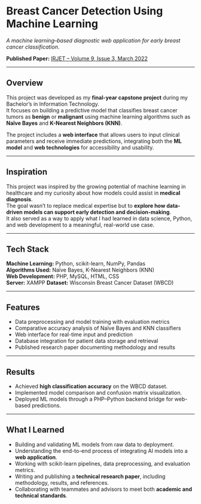 # Breast Cancer Detection Using Machine Learning  
*A machine learning–based diagnostic web application for early breast cancer classification.*

**Published Paper:** [IRJET – Volume 9, Issue 3, March 2022](https://www.irjet.net/archives/V9/i3/IRJET-V9I3296.pdf)

---

## Overview
This project was developed as my **final-year capstone project** during my Bachelor’s in Information Technology.  
It focuses on building a predictive model that classifies breast cancer tumors as **benign** or **malignant** using machine learning algorithms such as **Naïve Bayes** and **K-Nearest Neighbors (KNN)**.  

The project includes a **web interface** that allows users to input clinical parameters and receive immediate predictions, integrating both the **ML model** and **web technologies** for accessibility and usability.

---

## Inspiration
This project was inspired by the growing potential of machine learning in healthcare and my curiosity about how models could assist in **medical diagnosis**.  
The goal wasn’t to replace medical expertise but to **explore how data-driven models can support early detection and decision-making**.  
It also served as a way to apply what I had learned in data science, Python, and web development to a meaningful, real-world use case.

---

## Tech Stack
**Machine Learning:** Python, scikit-learn, NumPy, Pandas  
**Algorithms Used:** Naïve Bayes, K-Nearest Neighbors (KNN)  
**Web Development:** PHP, MySQL, HTML, CSS  
**Server:** XAMPP 
**Dataset:** Wisconsin Breast Cancer Dataset (WBCD)

---

## Features
- Data preprocessing and model training with evaluation metrics  
- Comparative accuracy analysis of Naïve Bayes and KNN classifiers  
- Web interface for real-time input and prediction  
- Database integration for patient data storage and retrieval  
- Published research paper documenting methodology and results  

---

## Results
- Achieved **high classification accuracy** on the WBCD dataset.  
- Implemented model comparison and confusion matrix visualization.  
- Deployed ML models through a PHP–Python backend bridge for web-based predictions.

---

## What I Learned
- Building and validating ML models from raw data to deployment.  
- Understanding the end-to-end process of integrating AI models into a **web application**.  
- Working with scikit-learn pipelines, data preprocessing, and evaluation metrics.  
- Writing and publishing a **technical research paper**, including methodology, results, and references.  
- Collaborating with teammates and advisors to meet both **academic and technical standards**.

